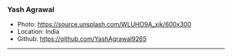 ### Yash Agrawal

- Photo: https://source.unsplash.com/WLUHO9A_xik/600x300
- Location: India
- Github: https://github.com/YashAgrawal9265

***

